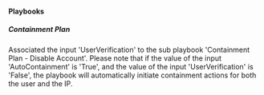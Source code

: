 
#### Playbooks

##### Containment Plan

Associated the input 'UserVerification' to the sub playbook 'Containment Plan - Disable Account'.
Please note that if the value of the input 'AutoContainment' is 'True', and the value of the input 'UserVerification' is 'False', the playbook will automatically initiate containment actions for both the user and the IP.